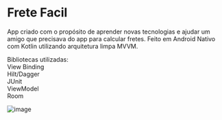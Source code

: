 # Frete Facil

App criado com o propósito de aprender novas tecnologias e ajudar um amigo que precisava do app para calcular fretes.
Feito em Android Nativo com Kotlin utilizando arquitetura limpa MVVM.

Bibliotecas utilizadas: 
<br/>
View Binding
<br/>
Hilt/Dagger
<br/>
JUnit
<br/>
ViewModel
<br/>
Room

![image](https://user-images.githubusercontent.com/76526974/170783000-41bff0e1-d196-4c2a-ac10-0225241419cb.png)
